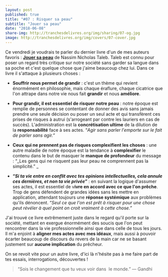 ```yaml
---
layout: post
published: true
title: "#07 : Risquer sa peau"
subtitle: "Jouer sa peau"
date: "2018-06-08"
share-img: http://tranchesdelivres.org/img/sharing/07-og.jpg
image: http://tranchesdelivres.org/img/covers/07-cover.jpg
---
```


Ce vendredi je voudrais te parler du dernier livre d'un de mes auteurs favoris : **[Jouer sa peau](https://amzn.to/2I4Wu6c)** de Nassim Nicholas Taleb. Taleb est connu pour poser un regard très critique sur notre société sans garder sa langue dans sa poche et c'est quelque chose que j'aime beaucoup chez lui. Dans ce livre il s'attaque à plusieurs choses : 

- **Souffrir nous permet de grandir** : c'est un thème qui revient énormément en philosophie, mais chaque éraflure, chaque cicatrice que l'on attrape dans notre vie nous fait **grandir** et nous **améliore**.

- **Pour grandir, il est essentiel de risquer notre peau** : notre époque est remplie de personnes se contentant de donner des avis sans jamais prendre une seule décision ou poser un seul acte et qui transfèrent ces prises de risques à autrui (s'arrogeant par contre les lauriers en cas de succès). L'administration est la **concrétisation ultime** de la dilution de la **responsabilité** face à ses actes. “_Agir sans parler l'emporte sur le fait de parler sans agir.”_  

- **Ceux qui ne prennent pas de risques complexifient les choses** : une autre maladie de notre époque est la tendance à **complexifier** le contenu dans le but de masquer le **manque de profondeur** du message : “_Les gens qui ne risquent pas leur peau ne comprennent pas la simplicité.”  _

- **“_Si ta vie entre en conflit avec tes opinions intellectuelles, cela annule ces dernières, et non ta vie privée_”** : en suivant la logique d'assumer ses actes, il est essentiel de v**ivre en accord avec ce que l'on prêche**. Trop de gens défendent de grandes idées sans les mettre en application, attendant toujours une **réponse systémique** aux problèmes qu'ils dénoncent. “_Seul ce que l'on est prêt à risquer pour une chose peut révéler à quel point on croit vraiment à cette chose.”_

J'ai trouvé ce livre extrêmement juste dans le regard qu'il porte sur la société, mettant en exergue énormément des soucis que l'on peut rencontrer dans la vie professionnelle ainsi que dans celle de tous les jours. Il m'a enjoint à **aligner mes actes avec mes idéaux**, mais aussi à pouvoir écarter beaucoup de discours du revers de la main car ne se basant justement sur **aucune implication** du prêcheur. 

On se revoit vite pour un autre livre, d'ici là n'hésite pas à me faire part de tes essais, interrogations, découvertes !

>“Sois le changement que tu veux voir dans  le monde.”&nbsp;— Gandhi
